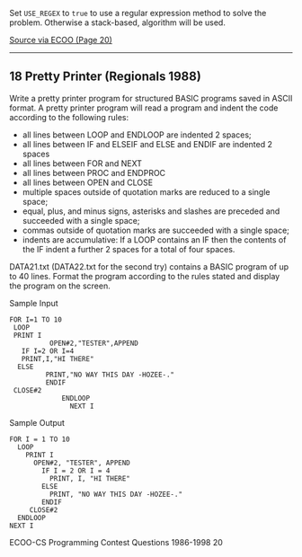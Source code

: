 Set `USE_REGEX` to `true` to use a regular expression method to solve the problem. Otherwise a stack-based, algorithm will be used.

[Source via ECOO (Page 20)](http://ecoocs.org/contests/ecoo_pre1999.pdf)

-----

## **18 Pretty Printer (Regionals 1988)**

Write a pretty printer program for structured BASIC programs saved in ASCII format. A pretty
printer program will read a program and indent the code according to the following rules:

- all lines between LOOP and ENDLOOP are indented 2 spaces;
- all lines between IF and ELSEIF and ELSE and ENDIF are indented 2 spaces
- all lines between FOR and NEXT
- all lines between PROC and ENDPROC
- all lines between OPEN and CLOSE
- multiple spaces outside of quotation marks are reduced to a single space;
- equal, plus, and minus signs, asterisks and slashes are preceded and succeeded with a
single space;
- commas outside of quotation marks are succeeded with a single space;
- indents are accumulative: If a LOOP contains an IF then the contents of the IF indent a further
2 spaces for a total of four spaces.

DATA21.txt (DATA22.txt for the second try) contains a BASIC program of up to 40 lines. Format
the program according to the rules stated and display the program on the screen.

Sample Input

```
FOR I=1 TO 10
 LOOP
 PRINT I
          OPEN#2,"TESTER",APPEND
   IF I=2 OR I=4
   PRINT,I,"HI THERE"
  ELSE
         PRINT,"NO WAY THIS DAY -HOZEE-."
         ENDIF
 CLOSE#2
             ENDLOOP
               NEXT I
```

Sample Output
```
FOR I = 1 TO 10
  LOOP
    PRINT I
      OPEN#2, "TESTER", APPEND
        IF I = 2 OR I = 4
          PRINT, I, "HI THERE"
        ELSE
          PRINT, "NO WAY THIS DAY -HOZEE-."
        ENDIF
     CLOSE#2
  ENDLOOP
NEXT I
```
ECOO-CS Programming Contest Questions 1986-1998 20
